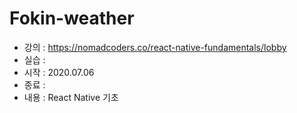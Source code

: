 #  Fokin-weather  

- 강의 : https://nomadcoders.co/react-native-fundamentals/lobby
- 실습 : 
- 시작 : 2020.07.06 
- 종료 : 
- 내용 : React Native 기초



